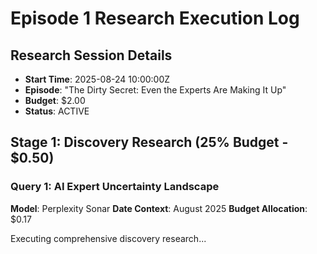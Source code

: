 # Episode 1 Research Execution Log

## Research Session Details
- **Start Time**: 2025-08-24 10:00:00Z
- **Episode**: "The Dirty Secret: Even the Experts Are Making It Up"
- **Budget**: $2.00
- **Status**: ACTIVE

## Stage 1: Discovery Research (25% Budget - $0.50)

### Query 1: AI Expert Uncertainty Landscape
**Model**: Perplexity Sonar
**Date Context**: August 2025
**Budget Allocation**: $0.17

Executing comprehensive discovery research...
